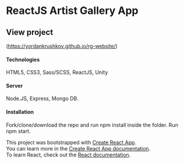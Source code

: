 <h1>ReactJS Artist Gallery App</h1>

<h2>View project</h2>

(https://yordankrushkov.github.io/rg-website/)

<h4>Technologies</h4>
HTML5, CSS3, Sass/SCSS, ReactJS, Unity

<h4>Server</h4>
Node.JS, Express, Mongo DB.

<h4>Installation</h4>
Fork/clone/download the repo and run npm install inside the folder.
Run npm start.

This project was bootstrapped with [Create React App](https://github.com/facebook/create-react-app).<br/> 
You can learn more in the [Create React App documentation](https://create-react-app.dev/docs/getting-started/).<br/> 
To learn React, check out the [React documentation](https://reactjs.org/).
